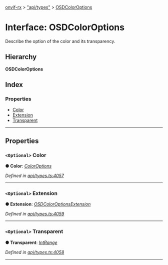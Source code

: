 [onvif-rx](../README.md) > ["api/types"](../modules/_api_types_.md) > [OSDColorOptions](../interfaces/_api_types_.osdcoloroptions.md)

# Interface: OSDColorOptions

Describe the option of the color and its transparency.

## Hierarchy

**OSDColorOptions**

## Index

### Properties

* [Color](_api_types_.osdcoloroptions.md#color)
* [Extension](_api_types_.osdcoloroptions.md#extension)
* [Transparent](_api_types_.osdcoloroptions.md#transparent)

---

## Properties

<a id="color"></a>

### `<Optional>` Color

**● Color**: *[ColorOptions](_api_types_.coloroptions.md)*

*Defined in [api/types.ts:4057](https://github.com/patrickmichalina/onvif-rx/blob/034e4d6/src/api/types.ts#L4057)*

___
<a id="extension"></a>

### `<Optional>` Extension

**● Extension**: *[OSDColorOptionsExtension](_api_types_.osdcoloroptionsextension.md)*

*Defined in [api/types.ts:4059](https://github.com/patrickmichalina/onvif-rx/blob/034e4d6/src/api/types.ts#L4059)*

___
<a id="transparent"></a>

### `<Optional>` Transparent

**● Transparent**: *[IntRange](_api_types_.intrange.md)*

*Defined in [api/types.ts:4058](https://github.com/patrickmichalina/onvif-rx/blob/034e4d6/src/api/types.ts#L4058)*

___


